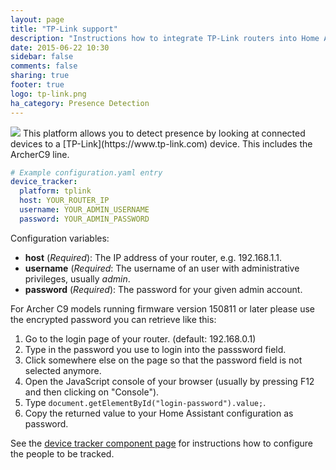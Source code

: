 ```yaml
---
layout: page
title: "TP-Link support"
description: "Instructions how to integrate TP-Link routers into Home Assistant."
date: 2015-06-22 10:30
sidebar: false
comments: false
sharing: true
footer: true
logo: tp-link.png
ha_category: Presence Detection
---
```


<img src='/images/supported_brands/tp-link.png' class='brand pull-right' />
This platform allows you to detect presence by looking at connected devices to a [TP-Link](https://www.tp-link.com) device. This includes the ArcherC9 line.

```yaml
# Example configuration.yaml entry
device_tracker:
  platform: tplink
  host: YOUR_ROUTER_IP
  username: YOUR_ADMIN_USERNAME
  password: YOUR_ADMIN_PASSWORD
```

Configuration variables:

- **host** (*Required*): The IP address of your router, e.g. 192.168.1.1.
- **username** (*Required*: The username of an user with administrative privileges, usually *admin*.
- **password** (*Required*): The password for your given admin account.

For Archer C9 models running firmware version 150811 or later please use the encrypted password you can retrieve like this:

1. Go to the login page of your router. (default: 192.168.0.1)
2. Type in the password you use to login into the passsword field.
3. Click somewhere else on the page so that the password field is not selected anymore.
4. Open the JavaScript console of your browser (usually by pressing F12 and then clicking on "Console").
5. Type ```document.getElementById("login-password").value;```.
6. Copy the returned value to your Home Assistant configuration as password.

See the [device tracker component page](/components/device_tracker.html) for instructions how to configure the people to be tracked.

